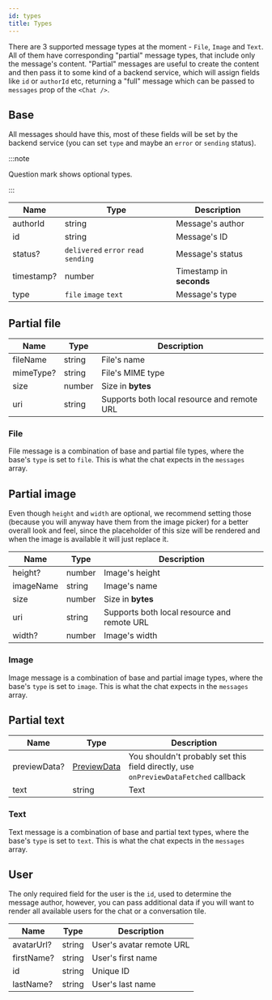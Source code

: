 ```yaml
---
id: types
title: Types
---
```


There are 3 supported message types at the moment - `File`, `Image` and `Text`. All of them have corresponding "partial" message types, that include only the message's content. "Partial" messages are useful to create the content and then pass it to some kind of a backend service, which will assign fields like `id` or `authorId` etc, returning a "full" message which can be passed to `messages` prop of the `<Chat />`.

## Base

All messages should have this, most of these fields will be set by the backend service (you can set `type` and maybe an `error` or `sending` status).

:::note

Question mark shows optional types.

:::

| Name       | Type                                 | Description              |
|------------|--------------------------------------|--------------------------|
| authorId   | string                               | Message's author         |
| id         | string                               | Message's ID             |
| status?    | `delivered` `error` `read` `sending` | Message's status         |
| timestamp? | number                               | Timestamp in **seconds** |
| type       | `file` `image` `text`                | Message's type           |

## Partial file

| Name      | Type   | Description                                 |
|-----------|--------|---------------------------------------------|
| fileName  | string | File's name                                 |
| mimeType? | string | File's MIME type                            |
| size      | number | Size in **bytes**                           |
| uri       | string | Supports both local resource and remote URL |

### File

File message is a combination of base and partial file types, where the base's `type` is set to `file`. This is what the chat expects in the `messages` array.

## Partial image

Even though `height` and `width` are optional, we recommend setting those (because you will anyway have them from the image picker) for a better overall look and feel, since the placeholder of this size will be rendered and when the image is available it will just replace it.

| Name      | Type   | Description                                 |
|-----------|--------|---------------------------------------------|
| height?   | number | Image's height                              |
| imageName | string | Image's name                                |
| size      | number | Size in **bytes**                           |
| uri       | string | Supports both local resource and remote URL |
| width?    | number | Image's width                               |

### Image

Image message is a combination of base and partial image types, where the base's `type` is set to `image`. This is what the chat expects in the `messages` array.

## Partial text

| Name         | Type                                                                                       | Description                                                                         |
|--------------|--------------------------------------------------------------------------------------------|-------------------------------------------------------------------------------------|
| previewData? | [PreviewData](https://github.com/flyerhq/react-native-link-preview/blob/main/src/types.ts) | You shouldn't probably set this field directly, use `onPreviewDataFetched` callback |
| text         | string                                                                                     | Text                                                                                |

### Text

Text message is a combination of base and partial text types, where the base's `type` is set to `text`. This is what the chat expects in the `messages` array.

## User

The only required field for the user is the `id`, used to determine the message author, however, you can pass additional data if you will want to render all available users for the chat or a conversation tile.

| Name       | Type   | Description              |
|------------|--------|--------------------------|
| avatarUrl? | string | User's avatar remote URL |
| firstName? | string | User's first name        |
| id         | string | Unique ID                |
| lastName?  | string | User's last name         |
